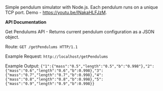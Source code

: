 Simple pendulum simulator with Node.js. Each pendulum runs on a unique TCP port.
Demo - https://youtu.be/INakaHLFJzM.

**API Documentation**

Get Pendulums API - Returns current pendulum configuration as a JSON object.

Route: ```GET /getPendulums HTTP/1.1```

Example Request:
```http://localhost/getPendulums```

Example Output:
```{"1":{"mass":"0.5","length":"0.5","b":"0.998"},"2":{"mass":"0.6","length":"0.6","b":0.998},"3":{"mass":"0.7","length":"0.7","b":0.998},"4":{"mass":"0.8","length":"0.8","b":0.998},"5":{"mass":"0.9","length":"0.9","b":0.998}}```
